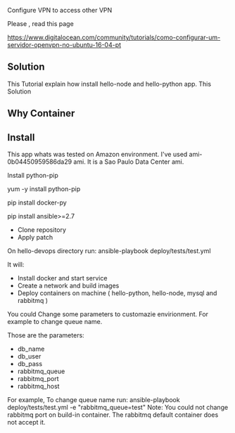 Configure VPN to access other VPN

Please , read this page

https://www.digitalocean.com/community/tutorials/como-configurar-um-servidor-openvpn-no-ubuntu-16-04-pt


## Solution
This Tutorial explain how install hello-node and hello-python app. This Solution 

## Why Container 

## Install

This app whats was tested on Amazon environment. I've used  ami-0b04450959586da29 ami. It is a Sao Paulo Data Center ami.


Install python-pip

yum -y install python-pip

pip install docker-py

pip install ansible>=2.7

*  Clone repository
*  Apply patch

On  hello-devops directory run:
ansible-playbook deploy/tests/test.yml

It will: 
* Install docker and start service
* Create a network and build images
* Deploy containers on machine ( hello-python, hello-node, mysql and rabbitmq )

You could Change some parameters to customazie envirionment. For example  to change queue name.

Those are the  parameters:
* db_name
* db_user
* db_pass
* rabbitmq_queue
* rabbitmq_port 
* rabbitmq_host

For example, To change queue name run:
ansible-playbook deploy/tests/test.yml -e "rabbitmq_queue=test"
Note: You could not change rabbitmq port on build-in container. The rabbitmq default container does not accept it.
